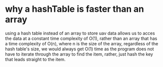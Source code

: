 # why a hashTable is faster than an array

using a hash table instead of an array to store uav data allows us to acces the data at a constant time complexity of O(1), rather than an array that has a time complexity of O(n), where n is the size of the array, regardless of the hash table's size, we would always get O(1) time as the program does not have to iterate through the array to find the item, rather, just hash the key that leads straight to the item.